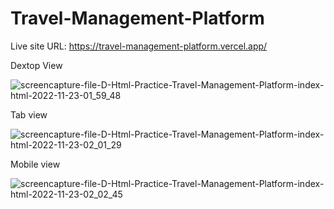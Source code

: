 # Travel-Management-Platform
 
 
Live site URL: https://travel-management-platform.vercel.app/
 
Dextop View

![screencapture-file-D-Html-Practice-Travel-Management-Platform-index-html-2022-11-23-01_59_48](https://user-images.githubusercontent.com/118212340/203410563-ead09a6e-4218-4f01-b04b-aa812a4cf97e.png)

Tab view

![screencapture-file-D-Html-Practice-Travel-Management-Platform-index-html-2022-11-23-02_01_29](https://user-images.githubusercontent.com/118212340/203410611-b61f13cf-d3e2-475d-bed0-9596122ad5c6.png)

Mobile view

![screencapture-file-D-Html-Practice-Travel-Management-Platform-index-html-2022-11-23-02_02_45](https://user-images.githubusercontent.com/118212340/203410673-bb0feb83-93cf-42c6-a233-0e62c653ac87.png)
